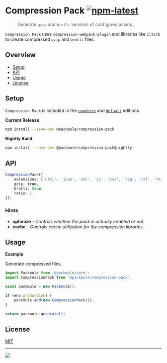 # Compression Pack [![npm-latest]][npm]

> Generate `gzip` and `brotli` versions of configured assets.

`Compression Pack` uses `compression-webpack-plugin` and libraries
like `iltorb` to create compressed `gzip` and `brotli` files.

## Overview

-   [Setup](#setup)
-   [API](#api)
-   [Usage](#usage)
-   [License](#license)

## Setup

`Compression Pack` is included in the [`complete`][edition-complete] and [`default`][edition-default] editions.

**Current Release**

```bash
npm install --save-dev @packmule/compression-pack
```

**Nightly Build**

```bash
npm install --save-dev @packmule/compression-pack@nightly
```

## API

```typescript
CompressionPack({
    extensions: ['html', 'json', 'xml', 'js', 'css', 'svg', 'ttf', 'otf'],
    gzip: true,
    brotli: true,
    ratio: 1,
});
```

### Hints

-   **optimize** - _Controls whether the pack is actually enabled or not._
-   **cache** - _Controls cache utilization for the compression libraries._

## Usage

**Example**

Generate compressed files.

```typescript
import Packmule from '@packmule/core';
import CompressionPack from '@packmule/compression-pack';

const packmule = new Packmule();

if (env.production) {
    packmule.add(new CompressionPack());
}

return packmule.generate();
```

## License

[MIT](https://choosealicense.com/licenses/mit/)

---

[<img src="https://avatars.githubusercontent.com/u/4364197?s=64">](https://www.pixelart.at/)

[packmule-hints]: https://www.npmjs.com/package/@packmule/core#hints
[packmule-api]: https://www.npmjs.com/package/@packmule/core#api
[npm]: https://www.npmjs.com/package/@packmule/compression-pack
[npm-latest]: https://img.shields.io/npm/v/@packmule/compression-pack/latest?color=%230AC2FF&label=release&style=for-the-badge
[edition-default]: https://www.npmjs.com/package/@packmule/default
[edition-complete]: https://www.npmjs.com/package/@packmule/complete
